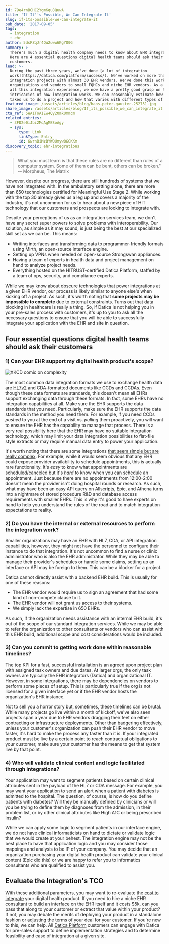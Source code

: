 ```yaml
---
id: 79e4rnBGHC2YgmKqu8QuwA
title: 'If It''s Possible, We Can Integrate It'
slug: if-its-possible-we-can-integrate-it
pub_date: '2017-09-05'
tags:
  - integration
  - ehr
author: 5dsPZqJr4Qu2uww6KgYO0G
summary: >-
  There's much a digital health company needs to know about EHR integrations.
  Here are 4 essential questions digital health teams should ask their
  customers.
lead: >-
  During the past three years, we've done [a lot of integration
  work](https://datica.com/platform/success/). We've worked on more than 150
  integration projects with almost 30 EHR vendors. We've done this work with big
  organizations and vendors to small FQHCs and niche EHR vendors. As a result of
  all this integration experience, we now have a pretty good grasp on the
  intricacies of how integration works. We can reasonably estimate how long it
  takes us to do a project and how that varies with different types of vendors. 
featured_image: /assets/articles/blog/hans-peter-gauster-252751.jpg
share_image: /assets/articles/blog/If_its_possible_we_can_integrate_it.002.jpeg
cta_ref: 5eA1ToAIEw4Qy20mkUmmcm
related_entries:
  - 3FD2e0iJbi2MqAgMESoAgy
  - sys:
      type: Link
      linkType: Entry
      id: 6wrnBiMzBYWQUmyw0GGKKm
discovery_topic: ehr-integrations
---
```

> What you must learn is that these rules are no different than rules of a computer system. Some of them can be bent, others can be broken." -- Morpheus, The Matrix

However, despite our progress, there are still hundreds of systems that we have not integrated with. In the ambulatory setting alone, there are more than 650 technologies certified for Meaningful Use Stage 2. While working with the top 30 already gives us a leg up and covers a majority of the industry, it's not uncommon for us to hear about a new piece of HIT technology that our customers and prospects are looking to integrate with. 

Despite your perceptions of us as an integration services team, we don't have any secret super powers to solve problems with interoperability. Our solution, as simple as it may sound, is just being the best at our specialized skill set as we can be. This means:

- Writing interfaces and transforming data to programmer-friendly formats using Mirth, an open-source interface engine. 
- Setting up VPNs when needed on open-source Strongswan appliances.
- Having a team of experts in health data and project management on hand to analyze project needs. 
- Everything hosted on the HITRUST-certified Datica Platform, staffed by a team of ops, security, and compliance experts. 

While we may know about obscure technologies that power integrations at a given EHR vendor, our process is likely similar to anyone else's when kicking off a project. As such, it's worth noting that **some projects may be impossible to complete** due to external constraints. Turns out that data blocking in healthcare is really a thing. So, if Datica is not helping you in your pre-sales process with customers, it's up to you to ask all the necessary questions to ensure that you will be able to successfully integrate your application with the EHR and site in question. 

## Four essential questions digital health teams should ask their customers

### 1) Can your EHR support my digital health product's scope?

<img src="https://imgs.xkcd.com/comics/tasks.png" alt="XKCD comic on complexity" class="float-right-on-medium">

The most common data integration formats we use to exchange health data are [HL7v2](https://datica.com/academy/hl7-201-the-admission-discharge-transfer-adt-message/) and CDA-formatted documents like CCDs and CCDAs. Even though these data formats are standards, this doesn't mean all EHRs support exchanging data through these formats. In fact, some EHRs have no integration capabilities at all. Make sure the EHR supports the data standards that you need. Particularly, make sure the EHR supports the data standards in the method you need them. For example, if you need CCDs *pushed* to you at the end of a visit vs. *pulling* them proactively, you will want to ensure the EHR has the capability to manage that process. There is a very real possibility here that the EHR may have no suitable integration technology, which may limit your data integration possibilities to flat-file style extracts or may require manual data entry to power your application.

It's worth noting that there are some integrations [that seem simple but are really complex](https://xkcd.com/1425/). For example, while it would seem obvious that any EHR could expose provider availability to schedule appointments, this is actually rare functionality. It's *easy* to know what appointments are scheduled/canceled but it's *hard* to know when you can schedule an appointment. Just because there are no appointments from 12:00-2:00 doesn't mean the provider isn't doing hospital rounds or research. As such, what may have been an easy API query on Allscripts, Epic, and Athena turns into a nightmare of stored procedure R&D and database access requirements with smaller EHRs. This is why it's good to have experts on hand to help you understand the rules of the road and to match integration expectations to reality. 


### 2) Do you have the internal or external resources to perform the integration work?

Smaller organizations may have an EHR with HL7, CDA, or API integration capabilities, however, they might not have the personnel to configure their instance to do that integration. It's not uncommon to find a nurse or clinic administrator who is also the EHR administrator. While they may be able to manage their provider's schedules or handle some claims, setting up an interface or API may be foreign to them. This can be a blocker for a project. 

Datica cannot directly assist with a backend EHR build. This is usually for one of these reasons:

- The EHR vendor would require us to sign an agreement that had some kind of non-compete clause to it. 
- The EHR vendor will not grant us access to their systems. 
- We simply lack the expertise in 650 EHRs. 

As such, if the organization needs assistance with an internal EHR build, it's out of the scope of our standard integration services. While we may be able to refer the organization to other consultants or vendors who can assist with this EHR build, additional scope and cost considerations would be included.

### 3) Can you commit to getting work done within reasonable timelines?

The top KPI for a fast, successful installation is an agreed upon project plan with assigned task owners and due dates. At larger orgs, the only task owners are typically the EHR integrators (Datica) and organizational IT. However, in some integrations, there may be dependencies on vendors to perform some pieces of setup. This is particularly true if the org is not licensed for a given interface yet or if the EHR vendor hosts the organization's EHR instance. 

Not to sell you a horror story but, sometimes, these timelines can be brutal. While many projects go live within a month of kickoff, we've also seen projects span a year due to EHR vendors dragging their feet on either contracting or infrastructure deployments. Other than badgering effectively, unless your customer's organization can push their EHR vendor to move faster, it's hard to make the process any faster than it is. If your integrated product must be live by a certain point to reach contractual obligations to your customer, make sure your customer has the means to get that system live by that point. 

### 4) Who will validate clinical content and logic facilitated through integrations?

Your application may want to segment patients based on certain clinical attributes sent in the payload of the HL7 or CDA message. For example, you may want your application to send an alert when a patient with diabetes is admitted to the hospital. The question, of course, is how do you define patients with diabetes? Will they be manually defined by clinicians or will you be trying to define them by diagnoses from the admission, in their problem list, or by other clinical attributes like High A1C or being prescribed insulin?

While we can apply some logic to segment patients in our interface engine, we do not have clinical informaticists on hand to dictate or validate logic that we would create at your behest. The integration engine may not be the best place to have that application logic and you may consider those mappings and analysis to be IP of your company. You may decide that an organization purchasing your digital health product can validate your clinical content (Epic did this) or we are happy to refer you to informatics consultants who are qualified to assist you.

## Evaluate the Integration's TCO

With these additional parameters, you may want to re-evaluate the [cost to integrate](https://datica.com/guide/total-cost-of-ownership-of-integrations/) your digital health product. If you need to hire a niche EHR consultant to build an interface on the EHR itself and it costs $5k, can you pass that along to your customer or extract that value within your product? If not, you may debate the merits of deploying your product in a standalone fashion or adjusting the terms of your deal for your customer. If you're new to this, we can help. All [Datica Platform](https://datica.com/platform/) customers can engage with Datica for pre-sales support to define implementation strategies and to determine feasibility and ease of integration at a given site. 

  